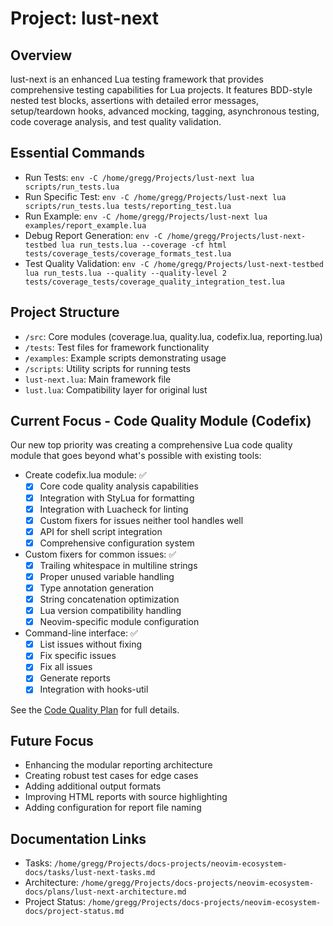 
# Project: lust-next

## Overview

lust-next is an enhanced Lua testing framework that provides comprehensive testing capabilities for Lua projects. It features BDD-style nested test blocks, assertions with detailed error messages, setup/teardown hooks, advanced mocking, tagging, asynchronous testing, code coverage analysis, and test quality validation.

## Essential Commands

- Run Tests: `env -C /home/gregg/Projects/lust-next lua scripts/run_tests.lua`
- Run Specific Test: `env -C /home/gregg/Projects/lust-next lua scripts/run_tests.lua tests/reporting_test.lua`
- Run Example: `env -C /home/gregg/Projects/lust-next lua examples/report_example.lua`
- Debug Report Generation: `env -C /home/gregg/Projects/lust-next-testbed lua run_tests.lua --coverage -cf html tests/coverage_tests/coverage_formats_test.lua`
- Test Quality Validation: `env -C /home/gregg/Projects/lust-next-testbed lua run_tests.lua --quality --quality-level 2 tests/coverage_tests/coverage_quality_integration_test.lua`

## Project Structure

- `/src`: Core modules (coverage.lua, quality.lua, codefix.lua, reporting.lua)
- `/tests`: Test files for framework functionality
- `/examples`: Example scripts demonstrating usage
- `/scripts`: Utility scripts for running tests
- `lust-next.lua`: Main framework file
- `lust.lua`: Compatibility layer for original lust

## Current Focus - Code Quality Module (Codefix)

Our new top priority was creating a comprehensive Lua code quality module that goes beyond what's possible with existing tools:

- Create codefix.lua module: ✅
  - [x] Core code quality analysis capabilities
  - [x] Integration with StyLua for formatting
  - [x] Integration with Luacheck for linting
  - [x] Custom fixers for issues neither tool handles well
  - [x] API for shell script integration
  - [x] Comprehensive configuration system

- Custom fixers for common issues: ✅
  - [x] Trailing whitespace in multiline strings
  - [x] Proper unused variable handling
  - [x] Type annotation generation
  - [x] String concatenation optimization
  - [x] Lua version compatibility handling
  - [x] Neovim-specific module configuration
  
- Command-line interface: ✅
  - [x] List issues without fixing
  - [x] Fix specific issues
  - [x] Fix all issues
  - [x] Generate reports
  - [x] Integration with hooks-util

See the [Code Quality Plan](/home/gregg/Projects/test-projects/hooks-util-testbed-lua-lib/.githooks/hooks-util/docs/CODE_QUALITY_PLAN.md) for full details.

## Future Focus

- Enhancing the modular reporting architecture
- Creating robust test cases for edge cases
- Adding additional output formats
- Improving HTML reports with source highlighting
- Adding configuration for report file naming

## Documentation Links

- Tasks: `/home/gregg/Projects/docs-projects/neovim-ecosystem-docs/tasks/lust-next-tasks.md`
- Architecture: `/home/gregg/Projects/docs-projects/neovim-ecosystem-docs/plans/lust-next-architecture.md`
- Project Status: `/home/gregg/Projects/docs-projects/neovim-ecosystem-docs/project-status.md`
